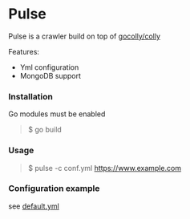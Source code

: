 # Pulse

Pulse is a crawler build on top of [gocolly/colly](https://github.com/gocolly/colly)

Features:
 - Yml configuration
 - MongoDB support 
    
### Installation

Go modules must be enabled

 > $ go build
 
### Usage

 > $ pulse -c conf.yml https://www.example.com
 
 ### Configuration example
 
see [default.yml](https://github.com/AlpineMarmot/pulse/blob/master/default.yml)
